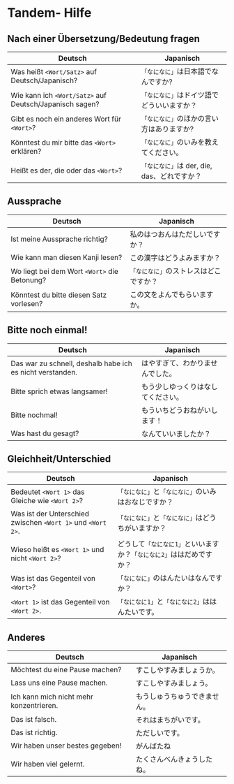 # Tandem- Hilfe
## Nach einer Übersetzung/Bedeutung fragen

| Deutsch  | Japanisch |
| ------------- | ------------- |
| Was heißt `<Wort/Satz>` auf Deutsch/Japanisch?  | `「なになに」`は日本語でなんですか? |
| Wie kann ich `<Wort/Satz>` auf Deutsch/Japanisch sagen?  | `「なになに」`はドイツ語でどういいますか？ |
| Gibt es noch ein anderes Wort für `<Wort>`? |`「なになに」`のほかの言い方はありますか? |
| Könntest du mir bitte das `<Wort>` erklären? | `「なになに」`のいみを教えてください。|
| Heißt es der, die oder das `<Wort>`? | `「なになに」`は der, die, das、どれですか？ |


## Aussprache

| Deutsch  | Japanisch |
| ------------- | ------------- |
| Ist meine Aussprache richtig? | 私のはつおんはただしいですか？ |
| Wie kann man diesen Kanji lesen? | この漢字はどうよみますか？ |
| Wo liegt bei dem Wort `<Wort>` die Betonung? | `「なになに」`のストレスはどこですか？ |
| Könntest du bitte diesen Satz vorlesen? | この文をよんでもらいますか。|


## Bitte noch einmal!

| Deutsch  | Japanisch |
| ------------- | ------------- |
| Das war zu schnell, deshalb habe ich es nicht verstanden. | はやすぎて、わかりませんでした。|
| Bitte sprich etwas langsamer! | もう少しゆっくりはなしてください。|
| Bitte nochmal! | もういちどうおねがいします！|
| Was hast du gesagt? | なんていいましたか？|


## Gleichheit/Unterschied

| Deutsch  | Japanisch |
| ------------- | ------------- |
| Bedeutet `<Wort 1>` das Gleiche wie `<Wort 2>`? | `「なになに」`と`「なになに」`のいみはおなじですか？ |
| Was ist der Unterschied zwischen `<Wort 1>` und `<Wort 2>`. |`「なになに」`と`「なになに」`はどうちがいますか？ |
| Wieso heißt es `<Wort 1>` und nicht `<Wort 2>`? | どうして`「なになに1」`といいますか？`「なになに2」`ははだめですか？ |
| Was ist das Gegenteil von `<Wort>`? | `「なになに」`のはんたいはなんですか？ |
| `<Wort 1>` ist das Gegenteil von `<Wort 2>`. | `「なになに1」`と`「なになに2」`ははんたいです。|


## Anderes

| Deutsch  | Japanisch |
| ------------- | ------------- |
| Möchtest du eine Pause machen? | すこしやすみましょうか。|
| Lass uns eine Pause machen. | すこしやすみましょう。|
| Ich kann mich nicht mehr konzentrieren. | もうしゅうちゅうできません。 |
| Das ist falsch. | それはまちがいです。|
| Das ist richtig. | ただしいです。|
| Wir haben unser bestes gegeben!  | がんばたね |
| Wir haben viel gelernt. | たくさんべんきょうしたね。|
